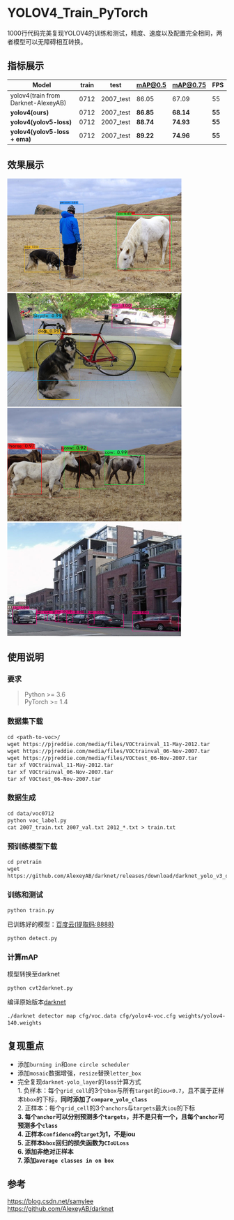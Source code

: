 # YOLOV4_Train_PyTorch
1000行代码完美复现YOLOV4的训练和测试，精度、速度以及配置完全相同，两者模型可以无障碍相互转换。

## 指标展示
|Model| train | test | mAP@0.5 | mAP@0.75 | FPS |
|-----|------|------|-----|-----|-----|
|yolov4(train from Darknet-AlexeyAB) | 0712 |	2007_test |	86.05 |	67.09 |	55 |
|**yolov4(ours)** | 0712 |	2007_test |	**86.85** |	**68.14** |	**55** |
|**yolov4(yolov5-loss)** | 0712 |	2007_test |	**88.74** |	**74.93** |	**55** |
|**yolov4(yolov5-loss + ema)** | 0712 |	2007_test |	**89.22** |	**74.96** |	**55** |

## 效果展示
<img src="assets/result1.jpg" width="400" height="260"/>   <img src="assets/result2.jpg" width="400" height="260"/>   
<img src="assets/result3.jpg" width="400" height="260"/>   <img src="assets/result4.jpg" width="400" height="260"/>   

## 使用说明
### 要求
> Python >= 3.6 \
> PyTorch >= 1.4
### 数据集下载
```shell script
cd <path-to-voc>/
wget https://pjreddie.com/media/files/VOCtrainval_11-May-2012.tar
wget https://pjreddie.com/media/files/VOCtrainval_06-Nov-2007.tar
wget https://pjreddie.com/media/files/VOCtest_06-Nov-2007.tar
tar xf VOCtrainval_11-May-2012.tar
tar xf VOCtrainval_06-Nov-2007.tar
tar xf VOCtest_06-Nov-2007.tar
```
### 数据生成
```shell script
cd data/voc0712
python voc_label.py
cat 2007_train.txt 2007_val.txt 2012_*.txt > train.txt
```
### 预训练模型下载
```shell script
cd pretrain
wget https://github.com/AlexeyAB/darknet/releases/download/darknet_yolo_v3_optimal/yolov4.conv.137
```
### 训练和测试
```shell script
python train.py
```
已训练好的模型：[百度云(提取码:8888)](https://pan.baidu.com/s/1_UVJ_XSYfsGFA3GZVZ52Rw)
```shell script
python detect.py
```
### 计算mAP
模型转换至darknet
```shell script
python cvt2darknet.py
```
编译原始版本[darknet](https://github.com/pjreddie/darknet)
```shell script
./darknet detector map cfg/voc.data cfg/yolov4-voc.cfg weights/yolov4-140.weights
```

## 复现重点
- 添加`burning in`和`one circle scheduler`
- 添加`mosaic`数据增强，`resize`替换`letter_box`
- 完全复现`darknet-yolo_layer`的`loss`计算方式
  <br>1. 负样本：每个`grid_cell`的3个`bbox`与所有`target`的`iou<0.7`，且不属于正样本`bbox`的下标，**同时添加了`compare_yolo_class`**
  <br>2. 正样本：每个`grid_cell`的3个`anchors`与`targets`最大`iou`的下标
  <br>**3. 每个`anchor`可以分别预测多个`targets`，并不是只有一个，且每个`anchor`可预测多个`class`**
  <br>**4. 正样本`confidence`的`target`为1，不是iou**
  <br>**5. 正样本`bbox`回归的损失函数为`CIoULoss`**
  <br>**6. 添加非绝对正样本**
  <br>**7. 添加`average classes in on box`**

## 参考
https://blog.csdn.net/samylee  
https://github.com/AlexeyAB/darknet
